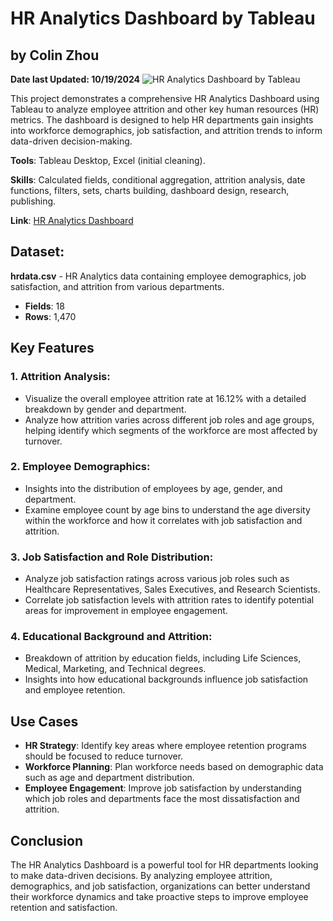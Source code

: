 # HR Analytics Dashboard by Tableau
## by Colin Zhou
**Date last Updated: 10/19/2024**
![HR Analytics Dashboard by Tableau](https://private-user-images.githubusercontent.com/125409693/378131828-613aaf84-ca25-4d83-ae65-10a4d9d9894a.png?jwt=eyJhbGciOiJIUzI1NiIsInR5cCI6IkpXVCJ9.eyJpc3MiOiJnaXRodWIuY29tIiwiYXVkIjoicmF3LmdpdGh1YnVzZXJjb250ZW50LmNvbSIsImtleSI6ImtleTUiLCJleHAiOjE3MjkzODEzMzMsIm5iZiI6MTcyOTM4MTAzMywicGF0aCI6Ii8xMjU0MDk2OTMvMzc4MTMxODI4LTYxM2FhZjg0LWNhMjUtNGQ4My1hZTY1LTEwYTRkOWQ5ODk0YS5wbmc_WC1BbXotQWxnb3JpdGhtPUFXUzQtSE1BQy1TSEEyNTYmWC1BbXotQ3JlZGVudGlhbD1BS0lBVkNPRFlMU0E1M1BRSzRaQSUyRjIwMjQxMDE5JTJGdXMtZWFzdC0xJTJGczMlMkZhd3M0X3JlcXVlc3QmWC1BbXotRGF0ZT0yMDI0MTAxOVQyMzM3MTNaJlgtQW16LUV4cGlyZXM9MzAwJlgtQW16LVNpZ25hdHVyZT1iODIyYmJkODJkZTgyNjVhYzA5Zjc5OGNkZTVjMjM1NGExOWVmNzU5NTg0NDhlNjVkYjk0OGFiMzkyYzk5ZWE5JlgtQW16LVNpZ25lZEhlYWRlcnM9aG9zdCJ9.CE0iJhDvqk7EopUreeAoNPyuYkBsfKLswrV1G7fXKT8)

This project demonstrates a comprehensive HR Analytics Dashboard using Tableau to analyze employee attrition and other key human resources (HR) metrics. The dashboard is designed to help HR departments gain insights into workforce demographics, job satisfaction, and attrition trends to inform data-driven decision-making.

**Tools**: Tableau Desktop, Excel (initial cleaning).

**Skills**: Calculated fields, conditional aggregation, attrition analysis, date functions, filters, sets, charts building, dashboard design, research, publishing.

**Link**: [HR Analytics Dashboard](https://public.tableau.com/app/profile/hao.zhou7931/viz/HRAnalyticsDashboard_17293804164500/HRAnalyticsDashboard?publish=yes)

## Dataset:
**hrdata.csv** - HR Analytics data containing employee demographics, job satisfaction, and attrition from various departments.

- **Fields**: 18
- **Rows**: 1,470

## Key Features
### 1. Attrition Analysis:

- Visualize the overall employee attrition rate at 16.12% with a detailed breakdown by gender and department.
- Analyze how attrition varies across different job roles and age groups, helping identify which segments of the workforce are most affected by turnover.

### 2. Employee Demographics:

- Insights into the distribution of employees by age, gender, and department.
- Examine employee count by age bins to understand the age diversity within the workforce and how it correlates with job satisfaction and attrition.

### 3. Job Satisfaction and Role Distribution:

- Analyze job satisfaction ratings across various job roles such as Healthcare Representatives, Sales Executives, and Research Scientists.
- Correlate job satisfaction levels with attrition rates to identify potential areas for improvement in employee engagement.

### 4. Educational Background and Attrition:

- Breakdown of attrition by education fields, including Life Sciences, Medical, Marketing, and Technical degrees.
- Insights into how educational backgrounds influence job satisfaction and employee retention.

## Use Cases

- **HR Strategy**: Identify key areas where employee retention programs should be focused to reduce turnover.
- **Workforce Planning**: Plan workforce needs based on demographic data such as age and department distribution.
- **Employee Engagement**: Improve job satisfaction by understanding which job roles and departments face the most dissatisfaction and attrition.


## Conclusion
The HR Analytics Dashboard is a powerful tool for HR departments looking to make data-driven decisions. By analyzing employee attrition, demographics, and job satisfaction, organizations can better understand their workforce dynamics and take proactive steps to improve employee retention and satisfaction.



